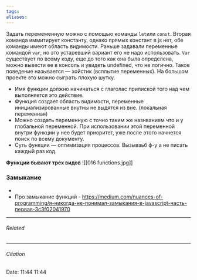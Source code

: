 ```yaml
---
tags: 
aliases: 
---
```

Задать перемеменную можно с помощью команды ``let``или ``const``. Вторая команда иммитирует константу, однако прямых констант в js нет, обе команды имеют область видимости. Раньше задавали переменные командой ``var``, но это устаревший вариант его не надо использовать. 
``Var`` существует по всему коду, еще до того как она была определена, можно вывести ее в консоль и увидеть undefined, что не логично. Такое поведение называется — хойстик (всплытие переменных). На большом проекте это можно сыграть плохую шутку.

  - Имя функции должно начинаться с глаголас припиской того над чем выполняется это действие.
 - Функция создает область видимости, переменные инициализированные внутны не выдятся из вне. (локальная переменная)
 - Можно создать переменную с точно таким же назнванием что и у глобальной переменной. При использовании этой переменной внутри функции у нее будет приоритет, уже после этого начнется поиск по всему документу.
 - Суть функции —  оптимизация процессов. Вызываьб ф-у а не писать каждый раз код.

**Функции бывают трех видов**
 ![[016 functions.jpg]]
 
### Замыкание
-
- Про замыкание функций - https://medium.com/nuances-of-programming/я-никогда-не-понимал-замыкания-в-javascript-часть-первая-3c3f02041970

---
###### Related 
---
###### Citation
Date: 11:44 11:44
